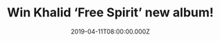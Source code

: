 ---
campaign-uuid: "c-0cdfa079-947a-4bd9-b9d9-42254b20aae7"
type: "Competition"
category: "Music"
date: "2019-04-11T08:00:00.000Z"
end-date: "2019-06-11T22:59:00.000Z"
disable-form: false
is_promoted: false
has_entry_page: true
title: "Win Khalid ‘Free Spirit’ new album!"
competition-description: "<p>His second album is finally here and we cannot wait to\
  \ hear it all! YES, we are talking about the R&B songwriter Khalid and his new album:\
  \ Free Spirit. We have managed to get our hands on one copy of Khalid’s 17-track\
  \ album to one lucky member to win.</p>\n<p>Want to be the first one hearing it?\
  \ Enter below for a chance to win.</p>\n"
hero-header: "Win Khalid ‘Free Spirit’ new album!"
terms-confirmation: "N/A"
banner-img: "https://assets.expresslyapp.com/asset-150782a7-2146-473d-bb77-8e9c241254ab.jpg"
logo-left-href: "aaa.nme.com"
logo-left-image: "https://assets.expresslyapp.com/asset-b7e42d8a-81fa-443b-b74b-d269a981ecb6.jpg"
logo-left-title: "NME AAA"
bg-image-hero: "https://assets.expresslyapp.com/asset-2b708eae-4be3-438f-ab28-fa5346e7d62c.jpg"
bg-image-first: "https://assets.expresslyapp.com/asset-e03f63b9-ea4f-41f5-b9f7-56371f88fc07.jpg"
section1-content: "<p>Featuring different artists such as John Mayer and SAFE this\
  \ brand new album it’s fresh like his first record. My Bad, Better, Bad Luck… are\
  \ some of Khalid’s brand new songs we are pretty sure you wont want to miss, that’\
  s why we are giving away  a copy of ‘Free Spirit’ to one lucky member to win and\
  \ discover Khalid’s new tunes.</p>\n<p>Enter the draw below for a chance to win\
  \ and it could be yours!</p>\n<p>Good luck!</p>\n"
entry-title: "Win Khalid ‘Free Spirit’ new album!"
entry-content: "<p>Enter the draw to win Khalid ‘Free Spirit’ new album by entering\
  \ below before 23:59 on 11th of May 2019.</p>\n"
has-winner: false
prize-description: "Khalid ‘Free Spirit’ new album"
special-conditions: "Multiple entries are allowed up to one every day\r\nThis competition\
  \ is also available on: http://club.expressly.io/competitons/khalid-free-spirit-album-giveaway"
country-restrictions:
- "GB"
---